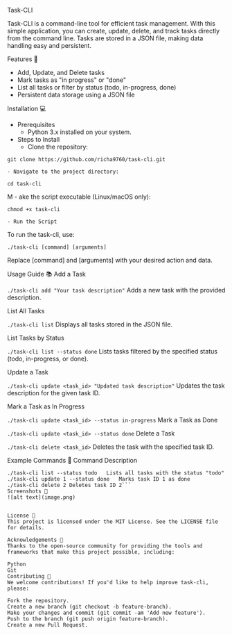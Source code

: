 Task-CLI


Task-CLI is a command-line tool for efficient task management. With this simple application, you can create, update, delete, and track tasks directly from the command line. Tasks are stored in a JSON file, making data handling easy and persistent.


Features 🚀
- Add, Update, and Delete tasks
- Mark tasks as "in progress" or "done"
- List all tasks or filter by status (todo, in-progress, done)
- Persistent data storage using a JSON file

Installation 💻
- Prerequisites
    - Python 3.x installed on your system.
- Steps to Install
    - Clone the repository:

```
git clone https://github.com/richa9760/task-cli.git

```
    - Navigate to the project directory:


```cd task-cli```

M   - ake the script executable (Linux/macOS only):

```chmod +x task-cli```

    - Run the Script
To run the task-cli, use:



```./task-cli [command] [arguments]```

Replace [command] and [arguments] with your desired action and data.

Usage Guide 📚
Add a Task

```./task-cli add "Your task description"```
Adds a new task with the provided description.

List All Tasks

```./task-cli list```
Displays all tasks stored in the JSON file.

List Tasks by Status

```./task-cli list --status done```
Lists tasks filtered by the specified status (todo, in-progress, or done).

Update a Task

```./task-cli update <task_id> "Updated task description"```
Updates the task description for the given task ID.

Mark a Task as In Progress

```./task-cli update <task_id> --status in-progress```
Mark a Task as Done

```./task-cli update <task_id> --status done```
Delete a Task

```./task-cli delete <task_id>```
Deletes the task with the specified task ID.

Example Commands 🎯
Command	Description
```./task-cli add "Write README"	Adds a new task named "Write README"
./task-cli list --status todo	Lists all tasks with the status "todo"
./task-cli update 1 --status done	Marks task ID 1 as done
./task-cli delete 2	Deletes task ID 2```
Screenshots 📸
![alt text](image.png)


License 📜
This project is licensed under the MIT License. See the LICENSE file for details.

Acknowledgements 🙏
Thanks to the open-source community for providing the tools and frameworks that make this project possible, including:

Python
Git
Contributing 🤝
We welcome contributions! If you'd like to help improve task-cli, please:

Fork the repository.
Create a new branch (git checkout -b feature-branch).
Make your changes and commit (git commit -am 'Add new feature').
Push to the branch (git push origin feature-branch).
Create a new Pull Request.